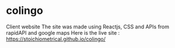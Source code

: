 # colingo
 Client website
The site was made using Reactjs, CSS and APIs from rapidAPI and google maps
Here is the live site : https://stoichiometrical.github.io/colingo/


